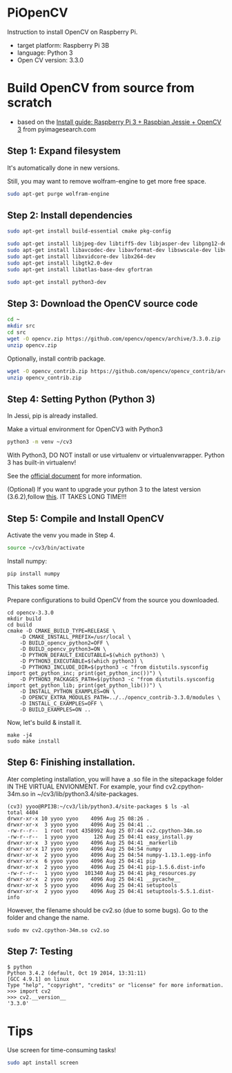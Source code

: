 # PiOpenCV
Instruction to install OpenCV on Raspberry Pi.
* target platform: Raspberry Pi 3B
* language: Python 3
* Open CV version: 3.3.0


# Build OpenCV from source from scratch

* based on the 
[Install guide: Raspberry Pi 3 + Raspbian Jessie + OpenCV 3](http://www.pyimagesearch.com/2016/04/18/install-guide-raspberry-pi-3-raspbian-jessie-opencv-3/) from pyimagesearch.com

## Step 1: Expand filesystem

It's automatically done in new versions.

Still, you may want to remove wolfram-engine to get more free space.

```bash
sudo apt-get purge wolfram-engine
```

## Step 2: Install dependencies
```bash
sudo apt-get install build-essential cmake pkg-config

sudo apt-get install libjpeg-dev libtiff5-dev libjasper-dev libpng12-dev
sudo apt-get install libavcodec-dev libavformat-dev libswscale-dev libv4l-dev
sudo apt-get install libxvidcore-dev libx264-dev
sudo apt-get install libgtk2.0-dev
sudo apt-get install libatlas-base-dev gfortran

sudo apt-get install python3-dev
```

## Step 3: Download the OpenCV source code
```bash
cd ~
mkdir src
cd src
wget -O opencv.zip https://github.com/opencv/opencv/archive/3.3.0.zip
unzip opencv.zip
```

Optionally, install contrib package.
```bash
wget -O opencv_contrib.zip https://github.com/opencv/opencv_contrib/archive/3.3.0.zip
unzip opencv_contrib.zip
```


## Step 4: Setting Python (Python 3)

In Jessi, pip is already installed.

Make a virtual environment for OpenCV3 with Python3
```bash
python3 -m venv ~/cv3
``` 

With Python3, DO NOT install or use virtualenv or virtualenvwrapper.
Python 3 has built-in virtualenv!

See the [official document](https://docs.python.org/3/library/venv.html) for more information.

(Optional) If you want to upgrade your python 3 to the latest version (3.6.2),follow [this](https://gist.github.com/ys7yoo/93b1531d453eeb803fda30b5480c59c0).
IT TAKES LONG TIME!!!



## Step 5: Compile and Install OpenCV

Activate the venv you made in Step 4.
```bash
source ~/cv3/bin/activate
``` 

Install numpy: 
```
pip install numpy
```
This takes some time.

Prepare configurations to build OpenCV from the source you downloaded.
```
cd opencv-3.3.0
mkdir build
cd build
cmake -D CMAKE_BUILD_TYPE=RELEASE \
    -D CMAKE_INSTALL_PREFIX=/usr/local \
    -D BUILD_opencv_python2=OFF \
    -D BUILD_opencv_python3=ON \
    -D PYTHON_DEFAULT_EXECUTABLE=$(which python3) \
    -D PYTHON3_EXECUTABLE=$(which python3) \
    -D PYTHON3_INCLUDE_DIR=$(python3 -c "from distutils.sysconfig import get_python_inc; print(get_python_inc())") \
    -D PYTHON3_PACKAGES_PATH=$(python3 -c "from distutils.sysconfig import get_python_lib; print(get_python_lib())") \
    -D INSTALL_PYTHON_EXAMPLES=ON \
    -D OPENCV_EXTRA_MODULES_PATH=../../opencv_contrib-3.3.0/modules \
    -D INSTALL_C_EXAMPLES=OFF \
    -D BUILD_EXAMPLES=ON ..
```

Now, let's build & install it.
```
make -j4
sudo make install
```

## Step 6: Finishing installation.

Ater completing installation, you will have a .so file in the sitepackage folder IN THE VIRTUAL ENVIONMENT.
For example, your find cv2.cpython-34m.so in ~/cv3/lib/python3.4/site-packages.
```
(cv3) yyoo@RPI3B:~/cv3/lib/python3.4/site-packages $ ls -al
total 4404
drwxr-xr-x 10 yyoo yyoo    4096 Aug 25 08:26 .
drwxr-xr-x  3 yyoo yyoo    4096 Aug 25 04:41 ..
-rw-r--r--  1 root root 4358992 Aug 25 07:44 cv2.cpython-34m.so
-rw-r--r--  1 yyoo yyoo     126 Aug 25 04:41 easy_install.py
drwxr-xr-x  3 yyoo yyoo    4096 Aug 25 04:41 _markerlib
drwxr-xr-x 17 yyoo yyoo    4096 Aug 25 04:54 numpy
drwxr-xr-x  2 yyoo yyoo    4096 Aug 25 04:54 numpy-1.13.1.egg-info
drwxr-xr-x  6 yyoo yyoo    4096 Aug 25 04:41 pip
drwxr-xr-x  2 yyoo yyoo    4096 Aug 25 04:41 pip-1.5.6.dist-info
-rw-r--r--  1 yyoo yyoo  101340 Aug 25 04:41 pkg_resources.py
drwxr-xr-x  2 yyoo yyoo    4096 Aug 25 04:41 __pycache__
drwxr-xr-x  5 yyoo yyoo    4096 Aug 25 04:41 setuptools
drwxr-xr-x  2 yyoo yyoo    4096 Aug 25 04:41 setuptools-5.5.1.dist-info
```

However, the filename should be cv2.so (due to some bugs).
Go to the folder and change the name.
```
sudo mv cv2.cpython-34m.so cv2.so
```

## Step 7: Testing 

```
$ python
Python 3.4.2 (default, Oct 19 2014, 13:31:11) 
[GCC 4.9.1] on linux
Type "help", "copyright", "credits" or "license" for more information.
>>> import cv2
>>> cv2.__version__
'3.3.0'
```



# Tips

Use screen for time-consuming tasks!

```bash
sudo apt install screen
```

